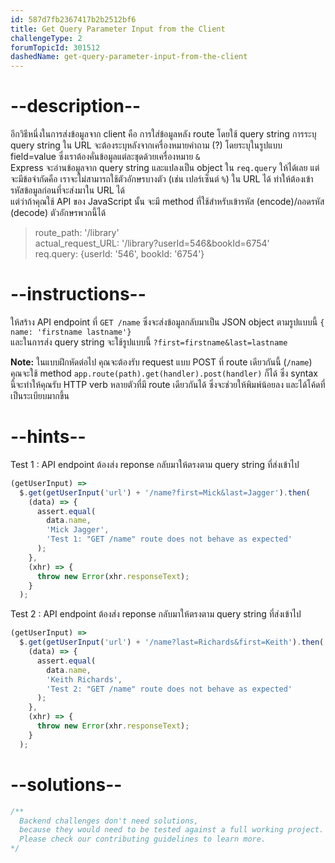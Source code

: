 ```yaml
---
id: 587d7fb2367417b2b2512bf6
title: Get Query Parameter Input from the Client
challengeType: 2
forumTopicId: 301512
dashedName: get-query-parameter-input-from-the-client
---
```


# --description--

อีกวิธีหนึ่งในการส่งข้อมูลจาก client คือ การใส่ข้อมูลหลัง route โดยใช้ query string 
การระบุ query string ใน URL จะต้องระบุหลังจากเครื่องหมายคำถาม (?) โดยระบุในรูปแบบ field=value ซึ่งเราต้องคั่นข้อมูลแต่ละชุดด้วยเครื่องหมาย `&`  
Express จะอ่านข้อมูลจาก query string และแปลงเป็น object ใน `req.query` ให้ได้เลย 
แต่จะมีข้อจำกัดคือ เราจะไม่สามารถใช้ตัวอักษรบางตัว (เช่น เปอร์เซ็นต์ `%`) ใน URL ได้ ทำให้ต้องเข้ารหัสข้อมูลก่อนที่จะส่งมาใน URL ได้  
แต่ว่าถ้าคุณใช้ API ของ JavaScript นั้น จะมี method ที่ใช้สำหรับเข้ารหัส (encode)/ถอดรหัส (decode) ตัวอักษรพวกนี้ได้ 

<blockquote>route_path: '/library'<br>actual_request_URL: '/library?userId=546&#x26;bookId=6754' <br>req.query: {userId: '546', bookId: '6754'}</blockquote>

# --instructions--

ให้สร้าง API endpoint ที่ `GET /name` ซึ่งจะส่งข้อมูลกลับมาเป็น JSON object ตามรูปแบบนี้ `{ name: 'firstname lastname'}`  
และในการส่ง query string จะใช้รูปแบบนี้ `?first=firstname&last=lastname`


**Note:** ในแบบฝึกหัดต่อไป คุณจะต้องรับ request แบบ POST ที่ route เดียวกันนี้ (`/name`) คุณจะใช้ method `app.route(path).get(handler).post(handler)` ก็ได้ ซึ่ง syntax นี้จะทำให้คุณรับ HTTP verb หลายตัวที่มี route เดียวกันได้ 
ซึ่งจะช่วยให้พิมพ์น้อยลง และได้โค้ดที่เป็นระเบียบมากขึ้น

# --hints--

Test 1 : API endpoint ต้องส่ง reponse กลับมาให้ตรงตาม query string ที่ส่งเข้าไป

```js
(getUserInput) =>
  $.get(getUserInput('url') + '/name?first=Mick&last=Jagger').then(
    (data) => {
      assert.equal(
        data.name,
        'Mick Jagger',
        'Test 1: "GET /name" route does not behave as expected'
      );
    },
    (xhr) => {
      throw new Error(xhr.responseText);
    }
  );
```

Test 2 : API endpoint ต้องส่ง reponse กลับมาให้ตรงตาม query string ที่ส่งเข้าไป

```js
(getUserInput) =>
  $.get(getUserInput('url') + '/name?last=Richards&first=Keith').then(
    (data) => {
      assert.equal(
        data.name,
        'Keith Richards',
        'Test 2: "GET /name" route does not behave as expected'
      );
    },
    (xhr) => {
      throw new Error(xhr.responseText);
    }
  );
```

# --solutions--

```js
/**
  Backend challenges don't need solutions, 
  because they would need to be tested against a full working project. 
  Please check our contributing guidelines to learn more.
*/
```
